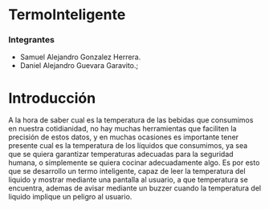 # TermoInteligente
### Integrantes
- Samuel Alejandro Gonzalez Herrera.
- Daniel Alejandro Guevara Garavito.;

# Introducción
A la hora de saber cual es la temperatura de las bebidas que consumimos en nuestra cotidianidad, no hay muchas herramientas que faciliten la precisión de estos datos, y en muchas ocasiones es importante tener presente cual es la temperatura de los líquidos que consumimos, ya sea que se quiera garantizar temperaturas adecuadas para la seguridad humana, o simplemente se quiera cocinar adecuadamente algo. Es por esto que se desarrollo un termo inteligente, capaz de leer la temperatura del liquido y mostrar mediante una pantalla al usuario, a que temperatura se encuentra, ademas de avisar mediante un buzzer cuando la temperatura del liquido implique un peligro al usuario.
